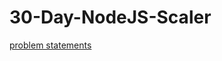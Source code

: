 # 30-Day-NodeJS-Scaler


[problem statements](https://github.com/shivscaler/Nodejs-30-Days-Challenge-Scaler-Topics/tree/main)
